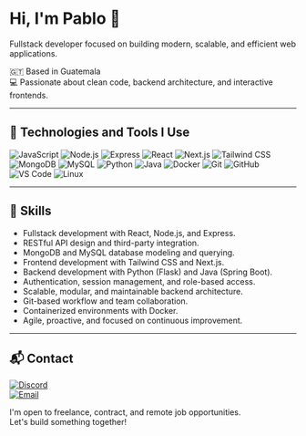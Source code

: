 # Hi, I'm Pablo 👋

Fullstack developer focused on building modern, scalable, and efficient web applications.

🇬🇹 Based in Guatemala  
💻 Passionate about clean code, backend architecture, and interactive frontends.

---

## 🚀 Technologies and Tools I Use

![JavaScript](https://img.shields.io/badge/-JavaScript-F7DF1E?style=flat&logo=javascript&logoColor=black)
![Node.js](https://img.shields.io/badge/-Node.js-339933?style=flat&logo=node.js&logoColor=white)
![Express](https://img.shields.io/badge/-Express-000000?style=flat&logo=express&logoColor=white)
![React](https://img.shields.io/badge/-React-61DAFB?style=flat&logo=react&logoColor=black)
![Next.js](https://img.shields.io/badge/-Next.js-000000?style=flat&logo=next.js&logoColor=white)
![Tailwind CSS](https://img.shields.io/badge/-TailwindCSS-38B2AC?style=flat&logo=tailwind-css&logoColor=white)
![MongoDB](https://img.shields.io/badge/-MongoDB-47A248?style=flat&logo=mongodb&logoColor=white)
![MySQL](https://img.shields.io/badge/-MySQL-4479A1?style=flat&logo=mysql&logoColor=white)
![Python](https://img.shields.io/badge/-Python-3776AB?style=flat&logo=python&logoColor=white)
![Java](https://img.shields.io/badge/-Java-007396?style=flat&logo=java&logoColor=white)
![Docker](https://img.shields.io/badge/-Docker-2496ED?style=flat&logo=docker&logoColor=white)
![Git](https://img.shields.io/badge/-Git-F05032?style=flat&logo=git&logoColor=white)
![GitHub](https://img.shields.io/badge/-GitHub-181717?style=flat&logo=github&logoColor=white)
![VS Code](https://img.shields.io/badge/-VS%20Code-007ACC?style=flat&logo=visual-studio-code&logoColor=white)
![Linux](https://img.shields.io/badge/-Linux-FCC624?style=flat&logo=linux&logoColor=black)

---

## 🧠 Skills

- Fullstack development with React, Node.js, and Express.  
- RESTful API design and third-party integration.  
- MongoDB and MySQL database modeling and querying.  
- Frontend development with Tailwind CSS and Next.js.  
- Backend development with Python (Flask) and Java (Spring Boot).  
- Authentication, session management, and role-based access.  
- Scalable, modular, and maintainable backend architecture.  
- Git-based workflow and team collaboration.  
- Containerized environments with Docker.  
- Agile, proactive, and focused on continuous improvement.

---

## 📬 Contact


[![Discord](https://img.shields.io/badge/Discord-616unholy-5865F2?style=flat&logo=discord&logoColor=white)](https://discord.gg/616unholy)  
[![Email](https://img.shields.io/badge/Email-pablemus@proton.me-D14836?style=flat&logo=gmail&logoColor=white)](mailto:pablemus@proton.me)

I'm open to freelance, contract, and remote job opportunities.  
Let's build something together!

